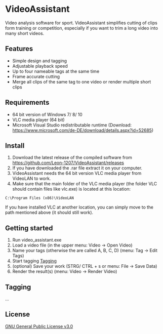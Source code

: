 # VideoAssistant
Video analysis software for sport.
VideoAssistant simplifies cutting of clips form training or competition, especially if you want to trim a long video into many short videos.

## Features
 * Simple design and tagging
 * Adjustable playback speed
 * Up to four nameable tags at the same time
 * Frame accurate cutting
 * Merge all clips of the same tag to one video or render multiple short clips
 
## Requirements
 * 64 bit version of Windows 7/ 8/ 10
 * VLC media player (64 bit)
 * Microsoft Visual Studio redistributable runtime (Download: https://www.microsoft.com/de-DE/download/details.aspx?id=52685)

## Install
1. Download the latest release of the compiled software from https://github.com/Leon-1207/VideoAssistant/releases
2. If you have downloaded the .rar file extract it on your computer.
3. VideoAssistant needs the 64 bit version VLC media player from VideoLAN to work.
4. Make sure that the main folder of the VLC media player (the folder VLC should contain files like vlc.exe) is located at this location:
```
C:\Program Files (x86)\VideoLAN
```
If you have installed VLC at another location, you can simply move to the path mentioned above (it should still work).

## Getting started
1. Run video_assistant.exe
2. Load a video file (in the upper menu: Video -> Open Video)
3. Name your tags (otherwise the are called A, B, C, D) (menu: Tag -> Edit Tags)
4. Start tagging [Tagging](https://github.com/Leon-1207/VideoAssistant/blob/master/README.md#tagging)
5. (optional) Save your work (STRG/ CTRL + s or menu: File -> Save Data)
6. Render the result(s) (menu: Video -> Render Video)

## Tagging
...

## License
[GNU General Public License v3.0](./LICENSE)

